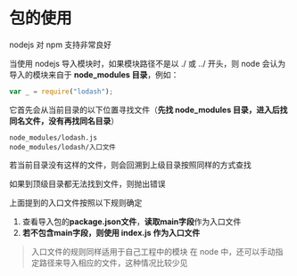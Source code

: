 # 包的使用

nodejs 对 npm 支持非常良好

当使用 nodejs 导入模块时，如果模块路径不是以 ./ 或 ../ 开头，则 node 会认为导入的模块来自于 **node_modules 目录**，例如：

```js
var _ = require("lodash");
```

它首先会从当前目录的以下位置寻找文件（**先找 node_modules 目录，进入后找同名文件，没有再找同名目录**）

```shell
node_modules/lodash.js
node_modules/lodash/入口文件
```

若当前目录没有这样的文件，则会回溯到上级目录按照同样的方式查找

如果到顶级目录都无法找到文件，则抛出错误

上面提到的入口文件按照以下规则确定

1. 查看导入包的**package.json文件**，**读取main字段**作为入口文件
2. **若不包含main字段，则使用 index.js 作为入口文件**

> 入口文件的规则同样适用于自己工程中的模块
> 在 node 中，还可以手动指定路径来导入相应的文件，这种情况比较少见